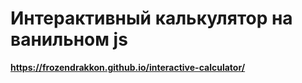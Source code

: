 # Интерактивный калькулятор на ванильном js
__https://frozendrakkon.github.io/interactive-calculator/__
